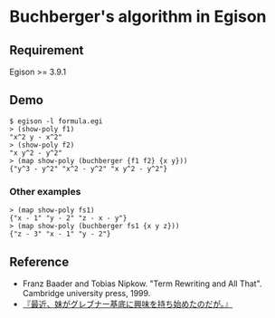 # Buchberger's algorithm in Egison

## Requirement
Egison >= 3.9.1

## Demo
```
$ egison -l formula.egi
> (show-poly f1)
"x^2 y - x^2"
> (show-poly f2)
"x y^2 - y^2"
> (map show-poly (buchberger {f1 f2} {x y}))
{"y^3 - y^2" "x^2 - y^2" "x y^2 - y^2"}
```

### Other examples
```
> (map show-poly fs1)
{"x - 1" "y - 2" "z - x - y"}
> (map show-poly (buchberger fs1 {x y z}))
{"z - 3" "x - 1" "y - 2"}
```

## Reference
* Franz Baader and Tobias Nipkow. "Term Rewriting and All That". Cambridge university press, 1999.
* [『最近、妹がグレブナー基底に興味を持ち始めたのだが。』](https://kakuyomu.jp/works/1177354054880542193)
